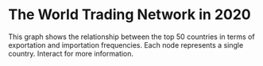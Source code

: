 # The World Trading Network in 2020
This graph shows the relationship between the top 50 countries in terms of exportation and importation frequencies. Each node represents a single country. Interact for more information.
